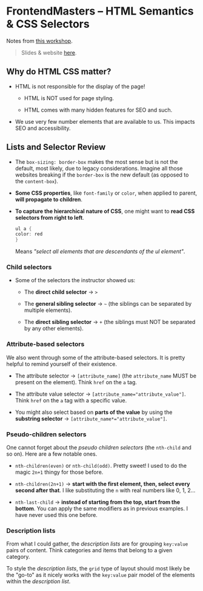 # FrontendMasters – HTML Semantics & CSS Selectors

Notes from [this workshop](https://frontendmasters.com/workshops/semantics-selectors/).

> Slides & website [here](https://semantics-selectors.css.education/).

## Why do HTML CSS matter?

- HTML is not responsible for the display of the page!

  - HTML is NOT used for page styling.

  - HTML comes with many hidden features for SEO and such.

- We use very few number elements that are available to us. This impacts SEO and accessibility.

## Lists and Selector Review

- The `box-sizing: border-box` makes the most sense but is not the default, most likely, due to legacy considerations. Imagine all those websites breaking if the `border-box` is the new default (as opposed to the `content-box`).

- **Some CSS properties**, like `font-family` or `color`, when applied to parent, **will propagate to children**.

- **To capture the hierarchical nature of CSS**, one might want to **read CSS selectors from right to left**.

  ```cs
  ul a {
  color: red
  }
  ```

  Means _"select all elements that are descendants of the ul element"_.

### Child selectors

- Some of the selectors the instructor showed us:

  - The **direct child selector** -> `>`

  - The **general sibling selector** -> `~` (the siblings can be separated by multiple elements).

  - The **direct sibling selector** -> `+` (the siblings must NOT be separated by any other elements).

### Attribute-based selectors

We also went through some of the attribute-based selectors. It is pretty helpful to remind yourself of their existence.

- The attribute selector -> `[attribute_name]` (the `attribute_name` MUST be present on the element). Think `href` on the `a` tag.

- The attribute value selector -> `[attribute_name="attribute_value"]`. Think `href` on the `a` tag with a specific value.

- You might also select based on **parts of the value** by using the **substring selector** -> `[attribute_name*="attribute_value"]`.

### Pseudo-children selectors

One cannot forget about the _pseudo children selectors_ (the `nth-child` and so on). Here are a few notable ones.

- `nth-children(even)` or `nth-child(odd)`. Pretty sweet! I used to do the magic `2n+1` thingy for those before.

- `nth-children(2n+1)` -> **start with the first element, then, select every second after that**. I like substituting the `n` with real numbers like 0, 1, 2...

- `nth-last-child` -> **instead of starting from the top, start from the bottom**. You can apply the same modifiers as in previous examples. I have never used this one before.

### Description lists

From what I could gather, the _description lists_ are for grouping `key:value` pairs of content. Think categories and items that belong to a given category.

To style the _description lists_, the `grid` type of layout should most likely be the "go-to" as it nicely works with the `key:value` pair model of the elements within the _description list_.

<!-- Finished part 3 22:16 -->

